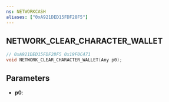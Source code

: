 ```yaml
---
ns: NETWORKCASH
aliases: ["0xA921DED15FDF28F5"]
---
```

## NETWORK_CLEAR_CHARACTER_WALLET

```c
// 0xA921DED15FDF28F5 0x19F0C471
void NETWORK_CLEAR_CHARACTER_WALLET(Any p0);
```


## Parameters
* **p0**: 

